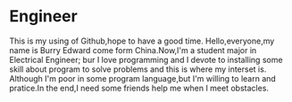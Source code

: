 # Engineer
This is my using of Github,hope to have a good time.
Hello,everyone,my name is Burry Edward come form China.Now,I'm a student major in Electrical Engineer;
bur I love programming and I devote to installing some skill about program to solve problems and this 
is where my interset is.
Although I'm poor in some program language,but I'm willing to learn and pratice.In the end,I need some
friends help me when I meet obstacles.
